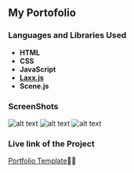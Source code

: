 ## My Portofolio

### **Languages and Libraries Used**
- **HTML**
- **CSS**
- **JavaScript**
- **[Laxx.js](https://github.com/alexfoxy/lax.js)**
- **Scene.js**

### **ScreenShots**

![alt text](image.jpg)
![alt text](image.jpg)
![alt text](image.jpg)


### **Live link of the Project**

[Portfolio Template](https://portfolio-template-bhargab.netlify.app/ "portfolio")📑👻